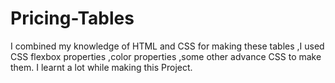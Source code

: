 # Pricing-Tables
I combined my  knowledge of HTML and CSS for making these tables ,I used CSS flexbox properties ,color properties ,some other advance CSS to make them. I learnt a lot while making this Project. 
